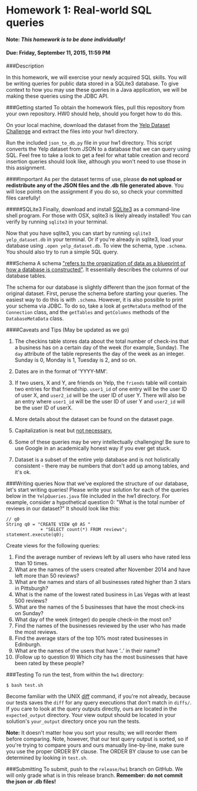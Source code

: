 # Homework 1: Real-world SQL queries
#### Note: *This homework is to be done individually!*
#### Due: Friday, September 11, 2015, 11:59 PM

###Description

In this homework, we will exercise your newly acquired SQL skills. You will be writing queries for public data stored in a SQLite3 database. To give context to how you may use these queries in a Java application, we will be making these queries using the JDBC API.

###Getting started
To obtain the homework files, pull this repository from your own repository. HW0 should help, should you forget how to do this.

On your local machine, download the dataset from the [Yelp Dataset Challenge](http://www.yelp.com/dataset_challenge) and extract the files into your hw1 directory. 

Run the included `json_to_db.py` file in your hw1 directory. This script converts the Yelp dataset from JSON to a database that we can query using SQL. Feel free to take a look to get a feel for what table creation and record insertion queries should look like, although you won't need to use those in this assignment.

####Important
As per the dataset terms of use, please **do not upload or redistribute any of the JSON files and the .db file generated above**. You will lose points on the assignment if you do so, so check your committed files carefully! 

#####SQLite3
Finally, download and install [SQLite3](https://www.sqlite.org/download.html) as a command-line shell program. For those with OSX, sqlite3 is likely already installed! You can verify by running `sqlite3` in your terminal. 

Now that you have sqlite3, you can start by running `sqlite3 yelp_dataset.db` in your terminal. Or if you're already in sqlite3,
load your database using `.open yelp_dataset.db`. To view the schema, type `.schema`. You should also try to run a simple SQL query.

###Schema
A schema ["refers to the organization of data as a blueprint of how a database is constructed"](https://en.wikipedia.org/wiki/Database_schema). It essentially describes the columns of our database tables.

The schema for our database is slightly different than the json format of the original dataset. First, peruse the schema before starting your queries. The easiest way to do this is with `.schema`. However, it is also possible to print your schema via JDBC. To do so, take a look at `getMetaData` method of the `Connection` class, and the `getTables` and `getColumns` methods of the `DatabaseMetaData` class.  

####Caveats and Tips (May be updated as we go)
1. The checkins table stores data about the total number of check-ins that a business has on a certain day of the week (for example, Sunday). The `day` attribute of the table represents the day of the week as an integer. Sunday is 0, Monday is 1, Tuesday is 2, and so on. 

1. Dates are in the format of 'YYYY-MM'.

1. If two users, X and Y, are friends on Yelp, the `friends` table will contain two entries for that friendship. `user1_id` of one entry will be the user ID of user X, and `user2_id` will be the user ID of user Y. There will also be an entry where `user1_id` will be the user ID of user Y and `user2_id` will be the user ID of userX.

1. More details about the dataset can be found on the dataset page.

1. Capitalization is neat but [not necessary.](http://stackoverflow.com/questions/292026/is-there-a-good-reason-to-use-upper-case-for-sql-keywords)

1. Some of these queries may be very intellectually challenging! Be sure to use Google in an academically honest way if you ever get stuck.

1. Dataset is a subset of the entire yelp database and is not holistically consistent - there may be numbers that don't add up among tables, and it's ok.

###Writing queries
Now that we've explored the structure of our database, let's start writing queries! Please write your solution for each of the queries below in the `YelpQueries.java` file included in the hw1 directory. 
For example, consider a hypothetical question 0: "What is the total number of reviews in our dataset?" It should look like this:

    // q0 
    String q0 = "CREATE VIEW q0 AS " 
                 + "SELECT count(*) FROM reviews";
    statement.execute(q0);

Create views for the following queries:

1. Find the average number of reviews left by all users who have rated less than 10 times.
2. What are the names of the users created after November 2014 and have left more than 50 reviews?
3. What are the names and stars of all businesses rated higher than 3 stars in Pittsburgh?
4. What is the name of the lowest rated business in Las Vegas with at least 500 reviews?
5. What are the names of the 5 businesses that have the most check-ins on Sunday?
6. What day of the week (integer) do people check-in the most on?
7. Find the names of the businesses reviewed by the user who has made the most reviews.
8. Find the average stars of the top 10% most rated businesses in Edinburgh.
9. What are the names of the users that have ‘..’ in their name?
10. (Follow up to question 9) Which city has the most businesses that have been rated by these people?


###Testing
To run the test, from within the `hw1` directory:

	$ bash test.sh
	
Become familiar with the UNIX [diff](http://en.wikipedia.org/wiki/Diff) command, if you're not already, because our tests saves the `diff` for any query executions that don't match in `diffs/`.  If you care to look at the query outputs directly, ours are located in the `expected_output` directory. Your view output should be located in your solution's `your_output` directory once you run the tests.

**Note:** It doesn't matter how you sort your results; we will reorder them before comparing. Note, however, that our test query output is sorted, so if you're trying to compare yours and ours manually line-by-line, make sure you use the proper ORDER BY clause. The ORDER BY clause to use can be determined by looking in `test.sh`. 

###Submitting
To submit, push to the `release/hw1` branch on GitHub. We will only grade what is in this release branch. **Remember: do not commit the json or .db files!**

